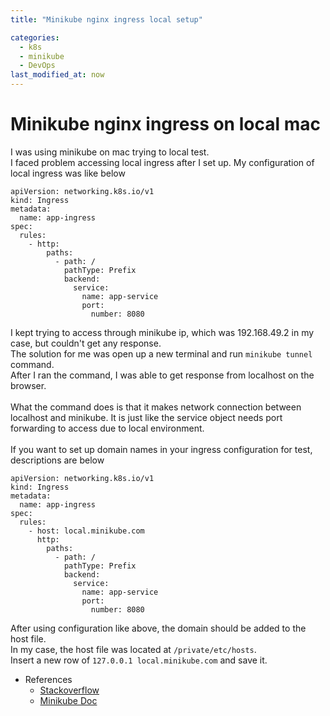 ```yaml
---
title: "Minikube nginx ingress local setup"

categories: 
  - k8s
  - minikube
  - DevOps
last_modified_at: now
---
```

# Minikube nginx ingress on local mac
I was using minikube on mac trying to local test.<br>
I faced problem accessing local ingress after I set up. My configuration of local ingress was like below
```
apiVersion: networking.k8s.io/v1
kind: Ingress
metadata:
  name: app-ingress
spec:
  rules:
    - http:
        paths:
          - path: /
            pathType: Prefix
            backend:
              service:
                name: app-service
                port:
                  number: 8080
```
I kept trying to access through minikube ip, which was 192.168.49.2 in my case, but couldn't get any response. <br>
The solution for me was open up a new terminal and run `minikube tunnel` command. <br>
After I ran the command, I was able to get response from localhost on the browser. <br>
<br>
What the command does is that it makes network connection between localhost and minikube. It is just like the service object needs port forwarding to access due to local environment. <br>
<br>
If you want to set up domain names in your ingress configuration for test, descriptions are below
```
apiVersion: networking.k8s.io/v1
kind: Ingress
metadata:
  name: app-ingress
spec:
  rules:
    - host: local.minikube.com
      http:
        paths:
          - path: /
            pathType: Prefix
            backend:
              service:
                name: app-service
                port:
                  number: 8080
```
After using configuration like above, the domain should be added to the host file. <br>
In my case, the host file was located at `/private/etc/hosts`. <br>
Insert a new row of `127.0.0.1 local.minikube.com` and save it.

* References
  * [Stackoverflow](https://stackoverflow.com/questions/58561682/minikube-with-ingress-example-not-working)
  * [Minikube Doc](https://minikube.sigs.k8s.io/docs/handbook/accessing/#:~:text=minikube%20tunnel%20runs%20as%20a,on%20the%20host%20operating%20system.)
